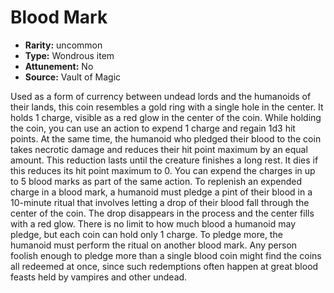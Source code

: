 
# Blood Mark

* **Rarity:** uncommon
* **Type:** Wondrous item
* **Attunement:** No
* **Source:** Vault of Magic


Used as a form of currency between undead lords and the humanoids of their lands, this coin resembles a gold ring with a single hole in the center. It holds 1 charge, visible as a red glow in the center of the coin. While holding the coin, you can use an action to expend 1 charge and regain 1d3 hit points. At the same time, the humanoid who pledged their blood to the coin takes necrotic damage and reduces their hit point maximum by an equal amount. This reduction lasts until the creature finishes a long rest. It dies if this reduces its hit point maximum to 0. You can expend the charges in up to 5 blood marks as part of the same action. To replenish an expended charge in a blood mark, a humanoid must pledge a pint of their blood in a 10-minute ritual that involves letting a drop of their blood fall through the center of the coin. The drop disappears in the process and the center fills with a red glow. There is no limit to how much blood a humanoid may pledge, but each coin can hold only 1 charge. To pledge more, the humanoid must perform the ritual on another blood mark. Any person foolish enough to pledge more than a single blood coin might find the coins all redeemed at once, since such redemptions often happen at great blood feasts held by vampires and other undead.
